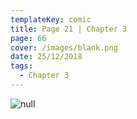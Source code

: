```yaml
---
templateKey: comic
title: Page 21 | Chapter 3
page: 66
cover: /images/blank.png
date: 25/12/2018
tags:
  - Chapter 3
---
```

![null](/images/0066c3p21tapa.png)
